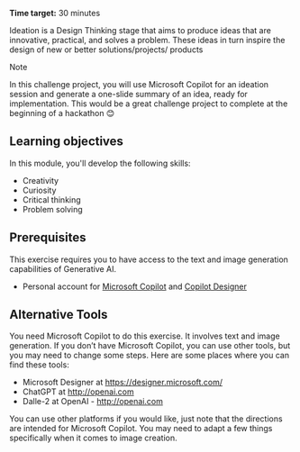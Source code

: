 **Time target:** 30 minutes

Ideation is a Design Thinking stage that aims to produce ideas that are innovative, practical, and solves a problem. These ideas in turn inspire the design of new or better solutions/projects/ products

> [!NOTE]
> In this challenge project, you will use Microsoft Copilot for an ideation session and generate a one-slide summary of an idea, ready for implementation. This would be a great challenge project to complete at the beginning of a hackathon 😊

## Learning objectives

In this module, you'll develop the following skills:

- Creativity
- Curiosity
- Critical thinking
- Problem solving

## Prerequisites

This exercise requires you to have access to the text and image generation capabilities of Generative AI.

- Personal account for [Microsoft Copilot](https://copilot.microsoft.com/) and [Copilot Designer](https://copilot.microsoft.com/images/create)

## Alternative Tools

You need Microsoft Copilot to do this exercise. It involves text and image generation. If you don’t have Microsoft Copilot, you can use other tools, but you may need to change some steps. Here are some places where you can find these tools:

- Microsoft Designer at https://designer.microsoft.com/
- ChatGPT at http://openai.com
- Dalle-2 at OpenAI - http://openai.com

You can use other platforms if you would like, just note that the directions are intended for Microsoft Copilot. You may need to adapt a few things specifically when it comes to image creation.
